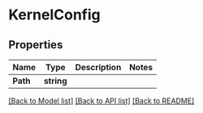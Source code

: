 # KernelConfig

## Properties

Name | Type | Description | Notes
------------ | ------------- | ------------- | -------------
**Path** | **string** |  | 

[[Back to Model list]](../README.md#documentation-for-models) [[Back to API list]](../README.md#documentation-for-api-endpoints) [[Back to README]](../README.md)



